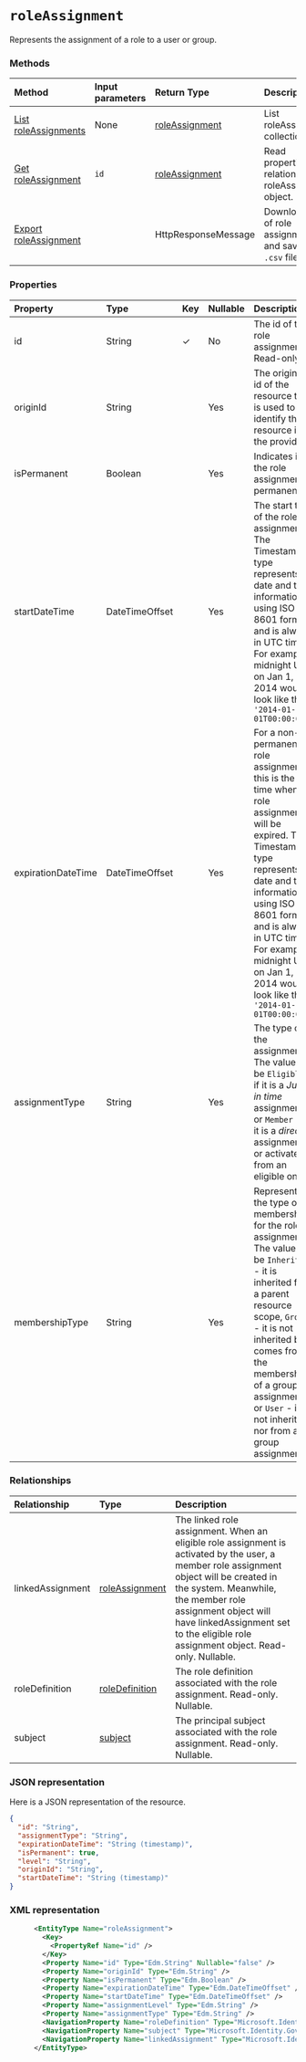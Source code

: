 # `roleAssignment` 
Represents the assignment of a role to a user or group.

### Methods

| Method		  |Input parameters | Return Type	|Description|
|:---------------|:--------|:--------|:----------|
|[List roleAssignments](../api/roleassignment_list.md) | None | [roleAssignment](roleassignment.md) |List roleAssignment collection.|
|[Get roleAssignment](../api/roleassignment_get.md) | `id` | [roleAssignment](roleassignment.md) |Read properties and relationships of roleAssignment object.|
|[Export roleAssignment](../api/roleassignment_export.md) | | HttpResponseMessage |Download a list of role assignments and save as a `.csv` file.|

### Properties
| Property	   | Type	| Key | Nullable |  Description|
|:---------------|:--------|:----------|:--------|:----------|
|id|String| ✓  | No| The id of the role assignment. Read-only.|
|originId|String|  | Yes|The original id of the resource that is used to identify the resource in the provider.|
|isPermanent|Boolean|  | Yes|Indicates if the role assignment is permanent.|
|startDateTime|DateTimeOffset|  | Yes|The start time of the role assignment. The Timestamp type represents date and time information using ISO 8601 format and is always in UTC time. For example, midnight UTC on Jan 1, 2014 would look like this: `'2014-01-01T00:00:00Z'`|
|expirationDateTime|DateTimeOffset|  | Yes|For a non-permanent role assignment, this is the time when the role assignment will be expired. The Timestamp type represents date and time information using ISO 8601 format and is always in UTC time. For example, midnight UTC on Jan 1, 2014 would look like this: `'2014-01-01T00:00:00Z'`|
|assignmentType|String|  | Yes|The type of the assignment. The value can be ``Eligible`` - if it is a *Just in time*  assignment; or ``Member`` - if it is a *direct* assignment or activated from an eligible one.|
|membershipType|String| | Yes|Represents the type of membership for the role assignment. The value can be ``Inherited`` - it is inherited from a parent resource scope, ``Group`` - it is not inherited but comes from the membership of a group assignment, or ``User`` - it is not inherited nor from a group assignment.|

### Relationships
| Relationship | Type	|Description|
|:---------------|:--------|:----------|
|linkedAssignment|[roleAssignment](roleassignment.md)|The linked role assignment. When an eligible role assignment is activated by the user, a member role assignment object will be created in the system. Meanwhile, the member role assignment object will have linkedAssignment set to the eligible role assignment object. Read-only. Nullable.|
|roleDefinition|[roleDefinition](roledefinition.md)|The role definition associated with the role assignment. Read-only. Nullable.|
|subject|[subject](subject.md)|The principal subject associated with the role assignment. Read-only. Nullable.|

### JSON representation

Here is a JSON representation of the resource.

<!-- {
  "blockType": "resource",
  "optionalProperties": [

  ],
  "@odata.type": "microsoft.graph.roleAssignment"
}-->

```json
{
  "id": "String",
  "assignmentType": "String",
  "expirationDateTime": "String (timestamp)",
  "isPermanent": true,
  "level": "String",
  "originId": "String",
  "startDateTime": "String (timestamp)"
}

```

<!-- uuid: 8fcb5dbc-d5aa-4681-8e31-b001d5168d79
2015-10-25 14:57:30 UTC -->
<!-- {
  "type": "#page.annotation",
  "description": "roleAssignment resource",
  "keywords": "",
  "section": "documentation",
  "tocPath": ""
}-->


 ### XML representation
```xml
      <EntityType Name="roleAssignment">
        <Key>
          <PropertyRef Name="id" />
        </Key>
        <Property Name="id" Type="Edm.String" Nullable="false" />
        <Property Name="originId" Type="Edm.String" />
        <Property Name="isPermanent" Type="Edm.Boolean" />
        <Property Name="expirationDateTime" Type="Edm.DateTimeOffset" />
        <Property Name="startDateTime" Type="Edm.DateTimeOffset" />
        <Property Name="assignmentLevel" Type="Edm.String" />
        <Property Name="assignmentType" Type="Edm.String" />
        <NavigationProperty Name="roleDefinition" Type="Microsoft.Identity.Governance.Common.Data.ExternalModels.V1.roleDefinition" ContainsTarget="true" />
        <NavigationProperty Name="subject" Type="Microsoft.Identity.Governance.Common.Data.ExternalModels.V1.subject" ContainsTarget="true" />
        <NavigationProperty Name="linkedAssignment" Type="Microsoft.Identity.Governance.Common.Data.ExternalModels.V1.roleAssignment" />
      </EntityType>
```